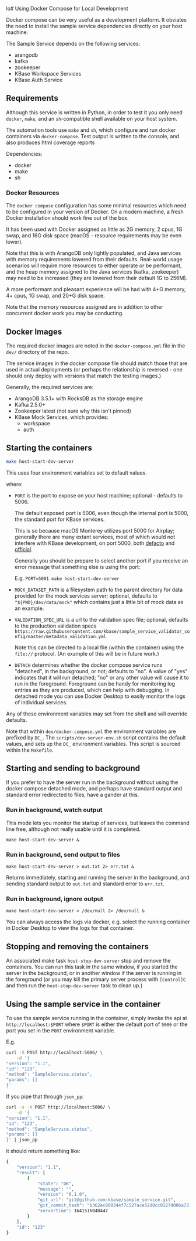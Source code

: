 lo# Using Docker Compose for Local Development

Docker compose can be very useful as a development platform. It obviates the need to install the sample service dependencies directly on your host machine.

The Sample Service depends on the following services:

- arangodb
- kafka
- zookeeper
- KBase Workspace Services
- KBase Auth Service

## Requirements

Although this service is written in Python, in order to test it you only need `docker`, `make`, and an `sh`-compatible shell available on your host system.

The automation tools use `make` and `sh`, which configure and run docker containers via `docker-compose`. Test output is written to the console, and also produces html coverage reports

Dependencies:

- docker
- make
- sh

### Docker Resources

The `docker compose` configuration has some minimal resources which need to be configured in your version of Docker. On a modern machine, a fresh Docker installation should work fine out of the box.

It has been used with Docker assigned as little as 2G memory, 2 cpus, 1G swap, and 16G disk space (macOS - resource requirements may be even lower).

Note that this is with ArangoDB only lightly populated, and Java services with memory requirements lowered from their defaults. Real-world usage scenarios will require more resources to either operate or be performant, and the heap memory assigned to the Java services (kafka, zookeeper) may need to be increased (they are lowered from their default 1G to 256M).

A more performant and pleasant experience will be had with 4+G memory, 4+ cpus, 1G swap, and 20+G disk space.

Note that the memory resources assigned are in addition to other concurrent docker work you may be conducting.

## Docker Images

The required docker images are noted in the `docker-compose.yml` file in the `dev/` directory of the repo.

The service images in the docker compose file should match those that are used in actual deployments (or perhaps the relationship is reversed - one should only deploy with versions that match the testing images.)

Generally, the required services are:

- ArangoDB 3.5.1+ with RocksDB as the storage engine
- Kafka 2.5.0+
- Zookeeper latest (not sure why this isn't pinned)
- KBase Mock Services, which provides:
  - workspace
  - auth

## Starting the containers

```sh
make host-start-dev-server
```

This uses four environment variables set to default values.

where:

- `PORT` is the port to expose on your host machine; optional - defaults to 5006.

    The default exposed port is 5006, even though the internal port is 5000, the standard port for KBase services.

    This is so because macOS Monterey utilizes port 5000 for Airplay; generally there are many extant services, most of which would not interfere with KBase development, on port 5000, both [defacto](https://en.wikipedia.org/wiki/List_of_TCP_and_UDP_port_numbers) and [official](https://www.iana.org/assignments/service-names-port-numbers/service-names-port-numbers.xhtml?&page=88).

    Generally you should be prepare to select another port if you receive an error message that something else is using the port:

    E.g. `PORT=5001 make host-start-dev-server`

- `MOCK_DATASET_PATH` is a filesystem path to the parent directory for data provided for the mock services server; optional, defaults to `"${PWD}/dev/data/mock"` which contains just a little bit of mock data as an example.

- `VALIDATION_SPEC_URL` is a url to the validation spec file; optional, defaults to the production validation specs `https://raw.githubusercontent.com/kbase/sample_service_validator_config/master/metadata_validation.yml`

    Note this can be directed to a local file (within the container) using the `file://`  protocol. (An example of this will be in future work.)

- `DETACH` determines whether the docker compose service runs "detached", in the background, or not; defaults to "no". A value of "yes" indicates that it will run detached; "no" or any other value will cause it to run in the foreground. Foreground can be handy for monitoring log entries as they are produced, which can help with debugging. In detached mode you can use Docker Desktop to easily monitor the logs of individual services.

Any of these environment variables may set from the shell and will override defaults.

Note that within `dev/docker-compose.yml` the environment variables are prefixed by `DC_`. The `scripts/dev-server-env.sh` script contains the default values, and sets up the `DC_` environment variables. This script is sourced within the `Makefile`.

## Starting and sending to background

If you prefer to have the server run in the background without using the docker compose detached mode, and perhaps have standard output and standard error redirected to files, have a gander at this.

### Run in background, watch output

This mode lets you monitor the startup of services, but leaves the command line free, although not really usable until it is completed.

```shell
make host-start-dev-server &
```

### Run in background, send output to files

```shell
make host-start-dev-server > out.txt 2> err.txt & 
```

Returns immediately, starting and running the server in the background, and sending standard output to `out.txt` and standard error to `err.txt`.

### Run in background, ignore output

```shell
make host-start-dev-server > /dev/null 2> /dev/null &
```

You can always access the logs via docker, e.g. select the running container in Docker Desktop to view the logs for that container.

## Stopping and removing the containers

An associated make task `host-stop-dev-server` stop and remove the containers. You can run this task in the same window, if you started the server in the background, or in another window if the server is running in the foreground (or you may kill the primary server process with `[Control]C` and then run the `host-stop-dev-server` task to clean up.)

## Using the sample service in the container

To use the sample service running in the container, simply invoke the api at `http://localhost:$PORT` where `$PORT` is either the default port of `5006` or the port you set in the `PORT` environment variable.

E.g.

```sh
curl -X POST http://localhost:5006/ \
    -d '{
"version": "1.1",
"id": "123",
"method": "SampleService.status",
"params": []
}'
```

If you pipe that through `json_pp`:

```sh
curl -s -X POST http://localhost:5006/ \
    -d '{
"version": "1.1",
"id": "123",
"method": "SampleService.status",
"params": []
}' | json_pp
```

it should return something like:

```sh
{
    "version": "1.1",
    "result": [
        {
            "state": "OK",
            "message": "",
            "version": "0.1.0",
            "git_url": "git@github.com:kbase/sample_service.git",
            "git_commit_hash": "b362ec800344f7c527ace52d0cc0127d006a731c",
            "servertime": 1641516040447
        }
    ],
    "id": "123"
}
```

